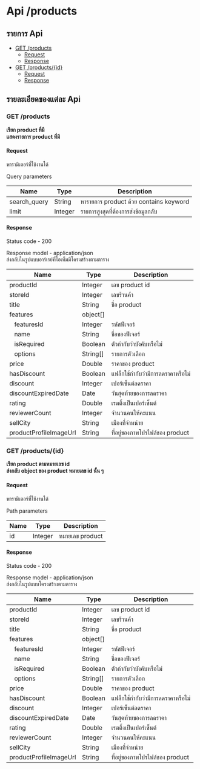 # Api /products

## รายการ Api

- [GET /products](#get-products)
  - [Request](#request)
  - [Response](#response)
- [GET /products/{id}](#get-productsid)
  - [Request](#request-1)
  - [Response](#response-1)

## รายละเอียดของแต่ละ Api

### GET /products

**เรียก product ที่มี**<br>
**แสดงรายการ product ที่มี**

#### Request

พารามิเตอร์ที่ใช้งานได้

Query parameters

| Name         | Type    | Description                            |
| ------------ | ------- | -------------------------------------- |
| search_query | String  | หารายการ product ด้วย contains keyword |
| limit        | Integer | รายการสูงสุดที่ต้องการส่งข้อมูลกลับ    |

#### Response

Status code - 200

Response model - application/json <br>
ส่งกลับในรูปแบบอาร์เรย์ที่ไอเท็มมีโครงสร้างตามตาราง

| Name                         | Type     | Description                        |
| ---------------------------- | -------- | ---------------------------------- |
| productId                    | Integer  | เลข product id                     |
| storeId                      | Integer  | เลขร้านค้า                         |
| title                        | String   | ชื่อ product                       |
| features                     | object[] |                                    |
| &nbsp;&nbsp;&nbsp;featuresId | Integer  | รหัสฟีเจอร์                        |
| &nbsp;&nbsp;&nbsp;name       | String   | ชื่อของฟีเจอร์                     |
| &nbsp;&nbsp;&nbsp;isRequired | Boolean  | ตัวกำกับว่าบังคับหรือไม่           |
| &nbsp;&nbsp;&nbsp;options    | String[] | รายการตัวเลือก                     |
| price                        | Double   | ราคาของ product                    |
| hasDiscount                  | Boolean  | แฟล็กใช้กำกับว่ามีการลดราคาหรือไม่ |
| discount                     | Integer  | เปอร์เซ็นต์ลดราคา                  |
| discountExpiredDate          | Date     | วันสุดท้ายของการลดราคา             |
| rating                       | Double   | เรตติ้งเป็นเปอร์เซ็นต์             |
| reviewerCount                | Integer  | จำนวนคนให้คะแนน                    |
| sellCity                     | String   | เมืองที่จำหน่าย                    |
| productProfileImageUrl       | String   | ที่อยู่ของภาพโปรไฟล์ของ product    |

### GET /products/{id}

**เรียก product ตามหมายเลข id** <br>
**ส่งกลับ object ของ product หมายเลข id นั้น ๆ**

#### Request

พารามิเตอร์ที่ใช้งานได้

Path parameters

| Name | Type    | Description     |
| ---- | ------- | --------------- |
| id   | Integer | หมายเลข product |

#### Response

Status code - 200

Response model - application/json <br>
ส่งกลับในรูปแบบโครงสร้างตามตาราง

| Name                         | Type     | Description                        |
| ---------------------------- | -------- | ---------------------------------- |
| productId                    | Integer  | เลข product id                     |
| storeId                      | Integer  | เลขร้านค้า                         |
| title                        | String   | ชื่อ product                       |
| features                     | object[] |                                    |
| &nbsp;&nbsp;&nbsp;featuresId | Integer  | รหัสฟีเจอร์                        |
| &nbsp;&nbsp;&nbsp;name       | String   | ชื่อของฟีเจอร์                     |
| &nbsp;&nbsp;&nbsp;isRequired | Boolean  | ตัวกำกับว่าบังคับหรือไม่           |
| &nbsp;&nbsp;&nbsp;options    | String[] | รายการตัวเลือก                     |
| price                        | Double   | ราคาของ product                    |
| hasDiscount                  | Boolean  | แฟล็กใช้กำกับว่ามีการลดราคาหรือไม่ |
| discount                     | Integer  | เปอร์เซ็นต์ลดราคา                  |
| discountExpiredDate          | Date     | วันสุดท้ายของการลดราคา             |
| rating                       | Double   | เรตติ้งเป็นเปอร์เซ็นต์             |
| reviewerCount                | Integer  | จำนวนคนให้คะแนน                    |
| sellCity                     | String   | เมืองที่จำหน่าย                    |
| productProfileImageUrl       | String   | ที่อยู่ของภาพโปรไฟล์ของ product    |
